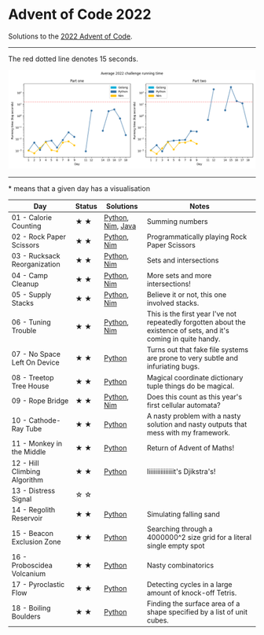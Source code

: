 # Advent of Code 2022

Solutions to the [2022 Advent of Code](https://adventofcode.com/2022).

---

The red dotted line denotes 15 seconds.

![Running times](running-times.png)

---

\* means that a given day has a visualisation

<!-- ★ ☆ -->

| Day                                 | Status             | Solutions  | Notes  |
| ----------------------------------- | ------------------ | ---------- | ------ |
| 01 - Calorie Counting               | ★ ★                | [Python](01-calorieCounting/py/__init__.py), [Nim](01-calorieCounting/nim/challenge.nim), [Java](01-calorieCounting/java/src) | Summing numbers |
| 02 - Rock Paper Scissors            | ★ ★                | [Python](02-rockPaperScissors/py/__init__.py), [Nim](02-rockPaperScissors/nim/challenge.nim) | Programmatically playing Rock Paper Scissors |
| 03 - Rucksack Reorganization        | ★ ★                | [Python](03-rucksackReorganization/py/__init__.py), [Nim](03-rucksackReorganization/nim/challenge.nim) | Sets and intersections |
| 04 - Camp Cleanup                   | ★ ★                | [Python](04-campCleanup/py/__init__.py), [Nim](04-campCleanup/nim/challenge.nim) | More sets and more intersections! |
| 05 - Supply Stacks                  | ★ ★                | [Python](05-supplyStacks/py/__init__.py), [Nim](05-supplyStacks/nim/challenge.nim) | Believe it or not, this one involved stacks. |
| 06 - Tuning Trouble                 | ★ ★                | [Python](06-tuningTrouble/py/__init__.py), [Nim](06-tuningTrouble/nim/challenge.nim) | This is the first year I've not repeatedly forgotten about the existence of sets, and it's coming in quite handy. |
| 07 - No Space Left On Device        | ★ ★                | [Python](07-noSpaceLeftOnDevice/py/__init__.py) | Turns out that fake file systems are prone to very subtle and infuriating bugs. |
| 08 - Treetop Tree House             | ★ ★                | [Python](08-treetopTreeHouse/py/__init__.py) | Magical coordinate dictionary tuple things do be magical. |
| 09 - Rope Bridge                    | ★ ★                | [Python](09-ropeBridge/py/__init__.py), [Nim](09-ropeBridge/nim/challenge.nim) | Does this count as this year's first cellular automata? |
| 10 - Cathode-Ray Tube               | ★ ★                | [Python](10-cathodeRayTube/py/__init__.py) | A nasty problem with a nasty solution and nasty outputs that mess with my framework. |
| 11 - Monkey in the Middle           | ★ ★                | [Python](11-monkeyInTheMiddle/py/__init__.py) | Return of Advent of Maths! |
| 12 - Hill Climbing Algorithm        | ★ ★                | [Python](12-hillClimbingAlgorithm/py/__init__.py) | Iiiiiiiiiiiiiiiit's Djikstra's! |
| 13 - Distress Signal                | ☆ ☆                |  |  |
| 14 - Regolith Reservoir             | ★ ★                | [Python](14-regolithReservoir/py/__init__.py) | Simulating falling sand |
| 15 - Beacon Exclusion Zone          | ★ ★                | [Python](15-beaconExclusionZone/py/__init__.py) | Searching through a 4000000^2 size grid for a literal single empty spot |
| 16 - Proboscidea Volcanium          | ★ ★                | [Python](16-proboscideaVolcanium/py/__init__.py) | Nasty combinatorics |
| 17 - Pyroclastic Flow               | ★ ★                | [Python](17-pyroclasticFlow/py/__init__.py) | Detecting cycles in a large amount of knock-off Tetris. |
| 18 - Boiling Boulders               | ★ ★                | [Python](18-boilingBoulders/py/__init__.py) | Finding the surface area of a shape specified by a list of unit cubes. |